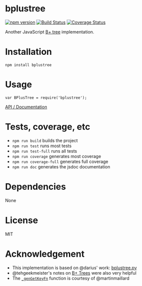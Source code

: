 # bplustree
[![npm version](https://img.shields.io/npm/v/bplustree.svg)](https://www.npmjs.com/package/bplustree) [![Build Status](https://img.shields.io/travis/vhf/bplustree.svg)](https://travis-ci.org/vhf/bplustree) [![Coverage Status](https://coveralls.io/repos/vhf/bplustree/badge.svg?branch=master&service=github)](https://coveralls.io/github/vhf/bplustree?branch=master)

Another JavaScript <a href="https://en.wikipedia.org/wiki/B%2B_tree" target="_blank">B+ tree</a> implementation.

# Installation

`npm install bplustree`

# Usage

`var BPlusTree = require('bplustree');`

[API / Documentation](https://rawgit.com/vhf/bplustree/master/docs/BPlusTree.html)

# Tests, coverage, etc

- `npm run build` builds the project
- `npm run test` runs most tests
- `npm run test-full` runs all tests
- `npm run coverage` generates most coverage
- `npm run coverage-full` generates full coverage
- `npm run doc` generates the jsdoc documentation

# Dependencies

None

# License

MIT

# Acknowledgement

- This implementation is based on @darius' work: [bplustree.py](https://github.com/darius/sketchbook/blob/master/trees/bplustrees.py)
- @tehgeekmeister's notes on [B+ Trees](https://github.com/tehgeekmeister/dadabass/blob/master/notes/b_plus_tree.md) were also very helpful
- The [`_genGetKeyFn`](https://github.com/vhf/bplustree/blob/9e0192dd8d591a7e1a29370edbe5a119a038e0db/lib/bplustree.js#L374-L379) function is courtesy of @martinmaillard

